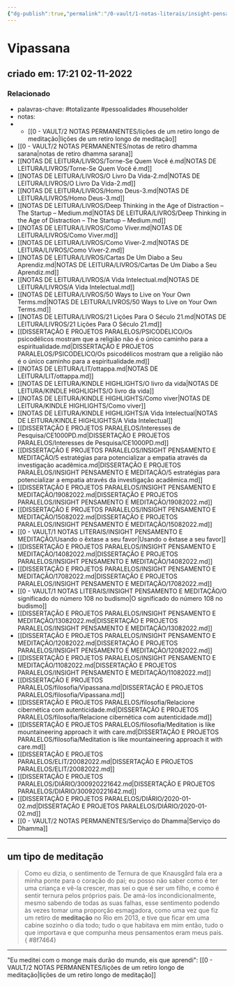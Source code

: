 ```yaml
---
{"dg-publish":true,"permalink":"/0-vault/1-notas-literais/insight-pensamento-e-meditacao/vipassana/","tags":["totalizante","pessoalidades","householder"],"dgHomeLink":true,"dgShowLocalGraph":true,"dgShowFileTree":true,"dgEnableSearch":true,"noteIcon":""}
---
```


# Vipassana
## criado em: 17:21 02-11-2022

### Relacionado
- palavras-chave: #totalizante #pessoalidades #householder 
- notas: 
- - [[0 - VAULT/2 NOTAS PERMANENTES/lições de um retiro longo de meditação\|lições de um retiro longo de meditação]]
- [[0 - VAULT/2 NOTAS PERMANENTES/notas de retiro dhamma sarana\|notas de retiro dhamma sarana]]
- [[NOTAS DE LEITURA/LIVROS/Torne-Se Quem Você é.md\|NOTAS DE LEITURA/LIVROS/Torne-Se Quem Você é.md]]
- [[NOTAS DE LEITURA/LIVROS/O Livro Da Vida-2.md\|NOTAS DE LEITURA/LIVROS/O Livro Da Vida-2.md]]
- [[NOTAS DE LEITURA/LIVROS/Homo Deus-3.md\|NOTAS DE LEITURA/LIVROS/Homo Deus-3.md]]
- [[NOTAS DE LEITURA/LIVROS/Deep Thinking in the Age of Distraction – The Startup – Medium.md\|NOTAS DE LEITURA/LIVROS/Deep Thinking in the Age of Distraction – The Startup – Medium.md]]
- [[NOTAS DE LEITURA/LIVROS/Como Viver.md\|NOTAS DE LEITURA/LIVROS/Como Viver.md]]
- [[NOTAS DE LEITURA/LIVROS/Como Viver-2.md\|NOTAS DE LEITURA/LIVROS/Como Viver-2.md]]
- [[NOTAS DE LEITURA/LIVROS/Cartas De Um Diabo a Seu Aprendiz.md\|NOTAS DE LEITURA/LIVROS/Cartas De Um Diabo a Seu Aprendiz.md]]
- [[NOTAS DE LEITURA/LIVROS/A Vida Intelectual.md\|NOTAS DE LEITURA/LIVROS/A Vida Intelectual.md]]
- [[NOTAS DE LEITURA/LIVROS/50 Ways to Live on Your Own Terms.md\|NOTAS DE LEITURA/LIVROS/50 Ways to Live on Your Own Terms.md]]
- [[NOTAS DE LEITURA/LIVROS/21 Lições Para O Século 21.md\|NOTAS DE LEITURA/LIVROS/21 Lições Para O Século 21.md]]
- [[DISSERTAÇÃO E PROJETOS PARALELOS/PSICODELICO/Os psicodélicos mostram que a religião não é o único caminho para a espiritualidade.md\|DISSERTAÇÃO E PROJETOS PARALELOS/PSICODELICO/Os psicodélicos mostram que a religião não é o único caminho para a espiritualidade.md]]
- [[NOTAS DE LEITURA/LIT/ottappa.md\|NOTAS DE LEITURA/LIT/ottappa.md]]
- [[NOTAS DE LEITURA/KINDLE HIGHLIGHTS/O livro da vida\|NOTAS DE LEITURA/KINDLE HIGHLIGHTS/O livro da vida]]
- [[NOTAS DE LEITURA/KINDLE HIGHLIGHTS/Como viver\|NOTAS DE LEITURA/KINDLE HIGHLIGHTS/Como viver]]
- [[NOTAS DE LEITURA/KINDLE HIGHLIGHTS/A Vida Intelectual\|NOTAS DE LEITURA/KINDLE HIGHLIGHTS/A Vida Intelectual]]
- [[DISSERTAÇÃO E PROJETOS PARALELOS/Interesses de Pesquisa/CE1000PD.md\|DISSERTAÇÃO E PROJETOS PARALELOS/Interesses de Pesquisa/CE1000PD.md]]
- [[DISSERTAÇÃO E PROJETOS PARALELOS/INSIGHT PENSAMENTO E MEDITAÇÃO/5 estratégias para potencializar a empatia através da investigação acadêmica.md\|DISSERTAÇÃO E PROJETOS PARALELOS/INSIGHT PENSAMENTO E MEDITAÇÃO/5 estratégias para potencializar a empatia através da investigação acadêmica.md]]
- [[DISSERTAÇÃO E PROJETOS PARALELOS/INSIGHT PENSAMENTO E MEDITAÇÃO/19082022.md\|DISSERTAÇÃO E PROJETOS PARALELOS/INSIGHT PENSAMENTO E MEDITAÇÃO/19082022.md]]
- [[DISSERTAÇÃO E PROJETOS PARALELOS/INSIGHT PENSAMENTO E MEDITAÇÃO/15082022.md\|DISSERTAÇÃO E PROJETOS PARALELOS/INSIGHT PENSAMENTO E MEDITAÇÃO/15082022.md]]
- [[0 - VAULT/1 NOTAS LITERAIS/INSIGHT PENSAMENTO E MEDITAÇÃO/Usando o êxtase a seu favor\|Usando o êxtase a seu favor]]
- [[DISSERTAÇÃO E PROJETOS PARALELOS/INSIGHT PENSAMENTO E MEDITAÇÃO/14082022.md\|DISSERTAÇÃO E PROJETOS PARALELOS/INSIGHT PENSAMENTO E MEDITAÇÃO/14082022.md]]
- [[DISSERTAÇÃO E PROJETOS PARALELOS/INSIGHT PENSAMENTO E MEDITAÇÃO/17082022.md\|DISSERTAÇÃO E PROJETOS PARALELOS/INSIGHT PENSAMENTO E MEDITAÇÃO/17082022.md]]
- [[0 - VAULT/1 NOTAS LITERAIS/INSIGHT PENSAMENTO E MEDITAÇÃO/O significado do número 108 no budismo\|O significado do número 108 no budismo]]
- [[DISSERTAÇÃO E PROJETOS PARALELOS/INSIGHT PENSAMENTO E MEDITAÇÃO/13082022.md\|DISSERTAÇÃO E PROJETOS PARALELOS/INSIGHT PENSAMENTO E MEDITAÇÃO/13082022.md]]
- [[DISSERTAÇÃO E PROJETOS PARALELOS/INSIGHT PENSAMENTO E MEDITAÇÃO/12082022.md\|DISSERTAÇÃO E PROJETOS PARALELOS/INSIGHT PENSAMENTO E MEDITAÇÃO/12082022.md]]
- [[DISSERTAÇÃO E PROJETOS PARALELOS/INSIGHT PENSAMENTO E MEDITAÇÃO/11082022.md\|DISSERTAÇÃO E PROJETOS PARALELOS/INSIGHT PENSAMENTO E MEDITAÇÃO/11082022.md]]
- [[DISSERTAÇÃO E PROJETOS PARALELOS/filosofia/Vipassana.md\|DISSERTAÇÃO E PROJETOS PARALELOS/filosofia/Vipassana.md]]
- [[DISSERTAÇÃO E PROJETOS PARALELOS/filosofia/Relacione cibernética com autenticidade.md\|DISSERTAÇÃO E PROJETOS PARALELOS/filosofia/Relacione cibernética com autenticidade.md]]
- [[DISSERTAÇÃO E PROJETOS PARALELOS/filosofia/Meditation is like mountaineering approach it with care.md\|DISSERTAÇÃO E PROJETOS PARALELOS/filosofia/Meditation is like mountaineering approach it with care.md]]
- [[DISSERTAÇÃO E PROJETOS PARALELOS/ELIT/20082022.md\|DISSERTAÇÃO E PROJETOS PARALELOS/ELIT/20082022.md]]
- [[DISSERTAÇÃO E PROJETOS PARALELOS/DIÁRIO/300920221642.md\|DISSERTAÇÃO E PROJETOS PARALELOS/DIÁRIO/300920221642.md]]
- [[DISSERTAÇÃO E PROJETOS PARALELOS/DIÁRIO/2020-01-02.md\|DISSERTAÇÃO E PROJETOS PARALELOS/DIÁRIO/2020-01-02.md]]
- [[0 - VAULT/2 NOTAS PERMANENTES/Serviço do Dhamma\|Serviço do Dhamma]]
---
## um tipo de meditação

>Como eu dizia, o sentimento de Ternura de que Knausgård fala era a minha ponte para o coração do pai; eu posso não saber como é ter uma criança e vê-la crescer, mas sei o que é ser um filho, e como é sentir ternura pelos próprios pais. De amá-los incondicionalmente, mesmo sabendo de todas as suas falhas, esse sentimento podendo às vezes tomar uma proporção esmagadora, como uma vez que fiz um retiro de **meditação** no Rio em 2013, e tive que ficar em uma cabine sozinho o dia todo; tudo o que habitava em mim então, tudo o que importava e que compunha meus pensamentos eram meus pais.
{ #8f7464}


---
"Eu meditei com o monge mais durão do mundo, eis  que aprendi": [[0 - VAULT/2 NOTAS PERMANENTES/lições de um retiro longo de meditação\|lições de um retiro longo de meditação]]